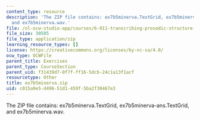 ```yaml
---
content_type: resource
description: 'The ZIP file contains: ex7b5minerva.TextGrid, ex7b5minerva-ans.TextGrid,
  and ex7b5minerva.wav.'
file: /ol-ocw-studio-app/courses/6-911-transcribing-prosodic-structure-of-spoken-utterances-with-tobi-january-iap-2006/c015a9e5d49651d1459f5ba2f30467e3_ex7b5minerva.zip
file_size: 30505
file_type: application/zip
learning_resource_types: []
license: https://creativecommons.org/licenses/by-nc-sa/4.0/
ocw_type: OCWFile
parent_title: Exercises
parent_type: CourseSection
parent_uid: f31439d7-0f7f-ff16-5dcb-24c1a13f1acf
resourcetype: Other
title: ex7b5minerva.zip
uid: c015a9e5-d496-51d1-459f-5ba2f30467e3
---
```

The ZIP file contains: ex7b5minerva.TextGrid, ex7b5minerva-ans.TextGrid, and ex7b5minerva.wav.